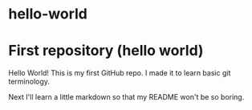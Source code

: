 # hello-world
First repository (hello world)
=====
Hello World! This is my first GitHub repo. I made it to learn basic git terminology.

Next I'll learn a little markdown so that my README won't be so boring.
